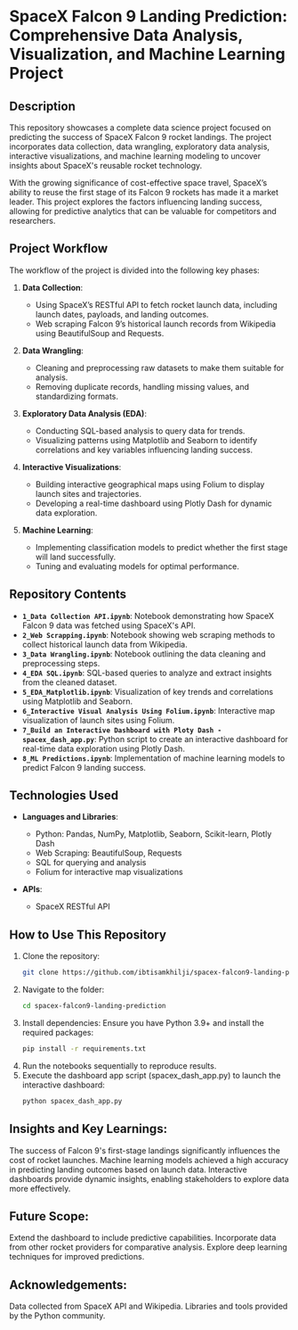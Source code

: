 # SpaceX Falcon 9 Landing Prediction: Comprehensive Data Analysis, Visualization, and Machine Learning Project

## Description
This repository showcases a complete data science project focused on predicting the success of SpaceX Falcon 9 rocket landings. The project incorporates data collection, data wrangling, exploratory data analysis, interactive visualizations, and machine learning modeling to uncover insights about SpaceX's reusable rocket technology.

With the growing significance of cost-effective space travel, SpaceX’s ability to reuse the first stage of its Falcon 9 rockets has made it a market leader. This project explores the factors influencing landing success, allowing for predictive analytics that can be valuable for competitors and researchers.

## Project Workflow
The workflow of the project is divided into the following key phases:
1. **Data Collection**:
   - Using SpaceX’s RESTful API to fetch rocket launch data, including launch dates, payloads, and landing outcomes.
   - Web scraping Falcon 9’s historical launch records from Wikipedia using BeautifulSoup and Requests.
     
2. **Data Wrangling**:
   - Cleaning and preprocessing raw datasets to make them suitable for analysis.
   - Removing duplicate records, handling missing values, and standardizing formats.

3. **Exploratory Data Analysis (EDA)**:
   - Conducting SQL-based analysis to query data for trends.
   - Visualizing patterns using Matplotlib and Seaborn to identify correlations and key variables influencing landing success.

4. **Interactive Visualizations**:
   - Building interactive geographical maps using Folium to display launch sites and trajectories.
   - Developing a real-time dashboard using Plotly Dash for dynamic data exploration.

5. **Machine Learning**:
   - Implementing classification models to predict whether the first stage will land successfully.
   - Tuning and evaluating models for optimal performance.

## Repository Contents
- **`1_Data Collection API.ipynb`**: Notebook demonstrating how SpaceX Falcon 9 data was fetched using SpaceX's API.
- **`2_Web Scrapping.ipynb`**: Notebook showing web scraping methods to collect historical launch data from Wikipedia.
- **`3_Data Wrangling.ipynb`**: Notebook outlining the data cleaning and preprocessing steps.
- **`4_EDA SQL.ipynb`**: SQL-based queries to analyze and extract insights from the cleaned dataset.
- **`5_EDA_Matplotlib.ipynb`**: Visualization of key trends and correlations using Matplotlib and Seaborn.
- **`6_Interactive Visual Analysis Using Folium.ipynb`**: Interactive map visualization of launch sites using Folium.
- **`7_Build an Interactive Dashboard with Ploty Dash - spacex_dash_app.py`**: Python script to create an interactive dashboard for real-time data exploration using Plotly Dash.
- **`8_ML Predictions.ipynb`**: Implementation of machine learning models to predict Falcon 9 landing success.

## Technologies Used
- **Languages and Libraries**:
  - Python: Pandas, NumPy, Matplotlib, Seaborn, Scikit-learn, Plotly Dash
  - Web Scraping: BeautifulSoup, Requests
  - SQL for querying and analysis
  - Folium for interactive map visualizations

- **APIs**:
  - SpaceX RESTful API

## How to Use This Repository
1. Clone the repository:
   ```bash
   git clone https://github.com/ibtisamkhilji/spacex-falcon9-landing-prediction.git
2. Navigate to the folder:
   ```bash
   cd spacex-falcon9-landing-prediction
3. Install dependencies: Ensure you have Python 3.9+ and install the required packages:
   ```bash
   pip install -r requirements.txt
5. Run the notebooks sequentially to reproduce results.
6. Execute the dashboard app script (spacex_dash_app.py) to launch the interactive dashboard:
   ```bash
   python spacex_dash_app.py

## Insights and Key Learnings:
The success of Falcon 9's first-stage landings significantly influences the cost of rocket launches.
Machine learning models achieved a high accuracy in predicting landing outcomes based on launch data.
Interactive dashboards provide dynamic insights, enabling stakeholders to explore data more effectively.

## Future Scope:
Extend the dashboard to include predictive capabilities.
Incorporate data from other rocket providers for comparative analysis.
Explore deep learning techniques for improved predictions.
## Acknowledgements:
Data collected from SpaceX API and Wikipedia.
Libraries and tools provided by the Python community.


